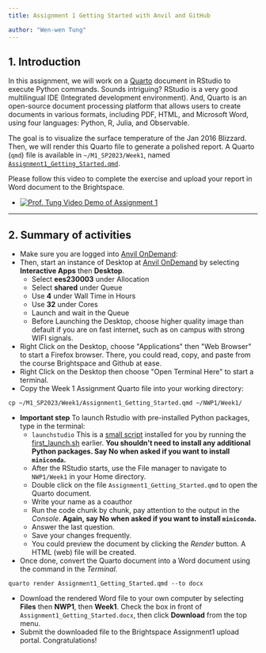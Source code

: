 ```yaml
---
title: Assignment 1 Getting Started with Anvil and GitHub

author: "Wen-wen Tung"
---
```


## 1. Introduction

In this assignment, we will work on a [Quarto](https://quarto.org/) document in RStudio to execute Python commands. Sounds intriguing? RStudio is a very good multilingual IDE (Integrated development environment). And, Quarto is an open-source document processing platform that allows users to create documents in various formats, including PDF, HTML, and Microsoft Word, using four languages: Python, R, Julia, and Observable. 

The goal is to visualize the surface temperature of the Jan 2016 Blizzard. Then, we will render this Quarto file to generate a polished report. A Quarto (`qmd`) file  is available in `~/M1_SP2023/Week1`, named [`Assignment1_Getting_Started.qmd`](Assignment1_Getting_Started.qmd). 

Please follow this video to complete the exercise and upload your report in Word document to the Brightspace.

 - [![Prof. Tung Video Demo of Assignment 1](http://img.youtube.com/vi/qKRFsKhWZVA/0.jpg)](https://mediaspace.itap.purdue.edu/media/Computing_Lab_Assignment1/1_arudt6d0 "Assignment 1 Demo")

---

## 2. Summary of activities

 -  Make sure you are logged into [Anvil OnDemand](https://ondemand.anvil.rcac.purdue.edu/):
 -  Then, start an instance of Desktop at [Anvil OnDemand](https://ondemand.anvil.rcac.purdue.edu/) by selecting **Interactive Apps** then **Desktop**.
     -  Select **ees230003** under Allocation
     -  Select **shared** under Queue 
     -  Use **4** under Wall Time in Hours
     -  Use **32** under Cores
     -  Launch and wait in the Queue
     -  Before Launching the Desktop, choose higher quality image than default if you are on fast internet, such as on campus with strong WIFI signals.
 -  Right Click on the Desktop, choose "Applications" then "Web Browser" to start a Firefox browser. There, you could read, copy, and paste from the course Brightspace and Github at ease.
 -  Right Click on the Desktop then choose "Open Terminal Here" to start a terminal.
 -  Copy the Week 1 Assignment Quarto file into your working directory:
```
cp ~/M1_SP2023/Week1/Assignment1_Getting_Started.qmd ~/NWP1/Week1/
```
 -  **Important step** To launch Rstudio with pre-installed Python packages, type in the terminal:
     - `launchstudio` This is a [small script](launchstudio.sh) installed for you by running the [first_launch.sh](first_launch.sh) earlier. **You shouldn't need to install any additional Python packages. Say No when asked if you want to install `miniconda`.**
     -  After the RStudio starts, use the File manager to navigate to `NWP1/Week1` in your Home directory.
     -  Double click on the file `Assignment1_Getting_Started.qmd` to open the Quarto document.
     -  Write your name as a coauthor
     -  Run the code chunk by chunk, pay attention to the output in the *Console*. **Again, say No when asked if you want to install `miniconda`.**
     -  Answer the last question.
     -  Save your changes frequently.
     -  You could preview the document by clicking the *Render* button. A HTML (web) file will be created.
 -  Once done, convert the Quarto document into a Word document using the command in the *Terminal*.
 ```
 quarto render Assignment1_Getting_Started.qmd --to docx
 ```
 - Download the rendered Word file to your own computer by selecting **Files** then **NWP1**, then **Week1**. Check the box in front of `Assignment1_Getting_Started.docx`, then click **Download** from the top menu.
 - Submit the downloaded file to the Brightspace Assignment1 upload portal. Congratulations!